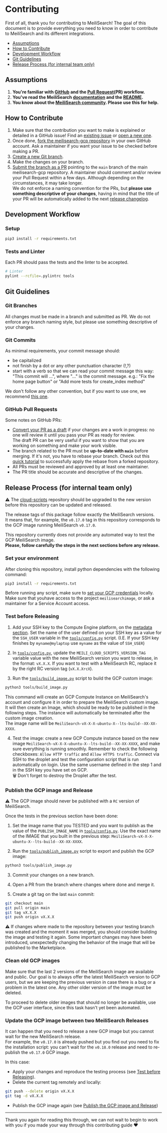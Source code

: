 # Contributing <!-- omit in TOC -->

First of all, thank you for contributing to MeiliSearch! The goal of this document is to provide everything you need to know in order to contribute to MeiliSearch and its different integrations.

- [Assumptions](#assumptions)
- [How to Contribute](#how-to-contribute)
- [Development Workflow](#development-workflow)
- [Git Guidelines](#git-guidelines)
- [Release Process (for internal team only)](#release-process-for-internal-team-only)

## Assumptions

1. **You're familiar with [GitHub](https://github.com) and the [Pull Request](https://help.github.com/en/github/collaborating-with-issues-and-pull-requests/about-pull-requests)(PR) workflow.**
2. **You've read the MeiliSearch [documentation](https://docs.meilisearch.com) and the [README](/README.md).**
3. **You know about the [MeiliSearch community](https://docs.meilisearch.com/resources/contact.html). Please use this for help.**

## How to Contribute

1. Make sure that the contribution you want to make is explained or detailed in a GitHub issue! Find an [existing issue](https://github.com/meilisearch/meilisearch-gcp/issues/) or [open a new one](https://github.com/meilisearch/meilisearch-gcp/issues/new).
2. Once done, [fork the meilisearch-gcp repository](https://help.github.com/en/github/getting-started-with-github/fork-a-repo) in your own GitHub account. Ask a maintainer if you want your issue to be checked before making a PR.
3. [Create a new Git branch](https://help.github.com/en/github/collaborating-with-issues-and-pull-requests/creating-and-deleting-branches-within-your-repository).
4. Make the changes on your branch.
5. [Submit the branch as a PR](https://help.github.com/en/github/collaborating-with-issues-and-pull-requests/creating-a-pull-request-from-a-fork) pointing to the `main` branch of the main meilisearch-gcp repository. A maintainer should comment and/or review your Pull Request within a few days. Although depending on the circumstances, it may take longer.<br>
 We do not enforce a naming convention for the PRs, but **please use something descriptive of your changes**, having in mind that the title of your PR will be automatically added to the next [release changelog](https://github.com/meilisearch/meilisearch-gcp/releases/).

## Development Workflow

### Setup <!-- omit in toc -->

```bash
pip3 install -r requirements.txt
```

### Tests and Linter <!-- omit in toc -->

Each PR should pass the tests and the linter to be accepted.

```bash
# Linter
pylint --rcfile=.pylintrc tools
```

## Git Guidelines

### Git Branches <!-- omit in TOC -->

All changes must be made in a branch and submitted as PR.
We do not enforce any branch naming style, but please use something descriptive of your changes.

### Git Commits <!-- omit in TOC -->

As minimal requirements, your commit message should:
- be capitalized
- not finish by a dot or any other punctuation character (!,?)
- start with a verb so that we can read your commit message this way: "This commit will ...", where "..." is the commit message.
  e.g.: "Fix the home page button" or "Add more tests for create_index method"

We don't follow any other convention, but if you want to use one, we recommend [this one](https://chris.beams.io/posts/git-commit/).

### GitHub Pull Requests <!-- omit in TOC -->

Some notes on GitHub PRs:

- [Convert your PR as a draft](https://help.github.com/en/github/collaborating-with-issues-and-pull-requests/changing-the-stage-of-a-pull-request) if your changes are a work in progress: no one will review it until you pass your PR as ready for review.<br>
  The draft PR can be very useful if you want to show that you are working on something and make your work visible.
- The branch related to the PR must be **up-to-date with `main`** before merging. If it's not, you have to rebase your branch. Check out this [quick tutorial](https://gist.github.com/curquiza/5f7ce615f85331f083cd467fc4e19398) to successfully apply the rebase from a forked repository.
- All PRs must be reviewed and approved by at least one maintainer.
- The PR title should be accurate and descriptive of the changes.

## Release Process (for internal team only)

⚠️ The [cloud-scripts](https://github.com/meilisearch/cloud-scripts) repository should be upgraded to the new version before this repository can be updated and released.

The release tags of this package follow exactly the MeiliSearch versions.<br>
It means that, for example, the `v0.17.0` tag in this repository corresponds to the GCP image running MeiliSearch `v0.17.0`.

This repository currently does not provide any automated way to test the GCP MeiliSearch image.<br>
**Please, follow carefully the steps in the next sections before any release.**

### Set your environment <!-- omit in TOC -->

After cloning this repository, install python dependencies with the following command:

```bash
pip3 install -r requirements.txt
```

Before running any script, make sure to [set your GCP credentials](https://cloud.google.com/docs/authentication/getting-started) locally. Make sure that youhave access to the project `meilisearchimage`, or ask a maintainer for a Service Account access.<br>

### Test before Releasing <!-- omit in TOC -->

1. Add your SSH key to the Compute Engine platform, on the [metadata section](https://console.cloud.google.com/compute/metadata/sshKeys?project=meilisearchimage&authuser=1&folder&organizationId=710828868196). Set the name of the user defined on your SSH key as a value for the `SSH_USER` variable in the [`tools/config.py`](tools/config.py) script. (I.E. If your SSH key finishes by `myname@mylaptop` use `myname` as the value of `SSH_USER`)

2. In [`tools/config.py`](tools/config.py), update the `MEILI_CLOUD_SCRIPTS_VERSION_TAG` variable value with the new MeiliSearch version you want to release, in the format: `vX.X.X`. If you want to test with a MeiliSearch RC, replace it by the right RC version tag (`vX.X.XrcX`).

3. Run the [`tools/build_image.py`](tools/build_image.py) script to build the GCP custom image:

```bash
python3 tools/build_image.py
```

This command will create an GCP Compute Instance on MeiliSearch's account and configure it in order to prepare the MeiliSearch custom image. It will then create an Image, which should be ready to be published in the following steps. The instance will automatically be terminated after the custom image creation.<br>
The image name will be `MeiliSearch-vX-X-X-ubuntu-X--lts-build--XX-XX-XXXX`.

4. Test the image: create a new GCP Compute instance based on the new image `MeiliSearch-vX-X-X-ubuntu-X--lts-build--XX-XX-XXXX`, and make sure everything is running smoothly. Remember to check the following checkboxes: `Allow HTTP traffic` and `Allow HTTPS traffic`. Connect via SSH to the droplet and test the configuration script that is run automatically on login. Use the same username defined in the step 1 and in the SSH key you have set on GCP.<br>
🗑 Don't forget to destroy the Droplet after the test.

### Publish the GCP image and Release <!-- omit in TOC -->

⚠️ The GCP image should never be published with a `RC` version of MeiliSearch.

Once the tests in the previous section have been done:

1. Set the image name that you TESTED and you want to publish as the value of the `PUBLISH_IMAGE_NAME` in [`tools/config.py`](tools/config.py). Use the exact name of the IMAGE that you built in the previous step: `MeiliSearch-vX-X-X-ubuntu-X--lts-build--XX-XX-XXXX`. 

2. Run the [`tools/publish_image.py`](tools/publish_image.py) script to export and publish the GCP image:

```bash
python3 tools/publish_image.py
```

3. Commit your changes on a new branch.

4. Open a PR from the branch where changes where done and merge it.

5. Create a git tag on the last `main` commit:

```bash
git checkout main
git pull origin main
git tag vX.X.X
git push origin vX.X.X
```

⚠️ If changes where made to the repository between your testing branch was created and the moment it was merged, you should consider building the image and testing it again. Some important changes may have been introduced, unexpectedly changing the behavior of the image that will be published to the Marketplace.

### Clean old GCP images <!-- omit in TOC -->

Make sure that the last 2 versions of the MeiliSearch image are available and public. Our goal is to always offer the latest MeiliSearch version to GCP users, but we are keeping the previous version in case there is a bug or a problem in the latest one. Any other older version of the image must be deleted.

To proceed to delete older images that should no longer be available, use the GCP user interface, since this task hasn't yet been automated.

### Update the GCP image between two MeiliSearch Releases  <!-- omit in TOC -->

It can happen that you need to release a new GCP image but you cannot wait for the new MeiliSearch release.<br>
For example, the `v0.17.0` is already pushed but you find out you need to fix the installation script: you can't wait for the `v0.18.0` release and need to re-publish the `v0.17.0` GCP image.

In this case:

- Apply your changes and reproduce the testing process (see [Test before Releasing](#test-before-releasing)).
- Delete the current tag remotely and locally:

```bash
git push --delete origin vX.X.X
git tag -d vX.X.X
```

- Publish the GCP image again (see [Publish the GCP image and Release](#publish-the-gcp-image-and-release))

<hr>

Thank you again for reading this through, we can not wait to begin to work with you if you made your way through this contributing guide ❤️
